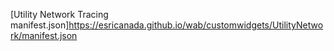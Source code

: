[Utility Network Tracing manifest.json]https://esricanada.github.io/wab/customwidgets/UtilityNetwork/manifest.json
